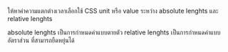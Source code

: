 ให้หาค่าความแตกต่างเวลาเลือกใช้ CSS unit หรือ value ระหว่าง absolute lenghts และ relative lenghts

absolute lenghts เป็นการกำหนดค่าแบบตายตัว
relative lenghts เป็นการกำหนดค่าแบบอัตราส่วน ที่สามารถยืดหยุ่นได้